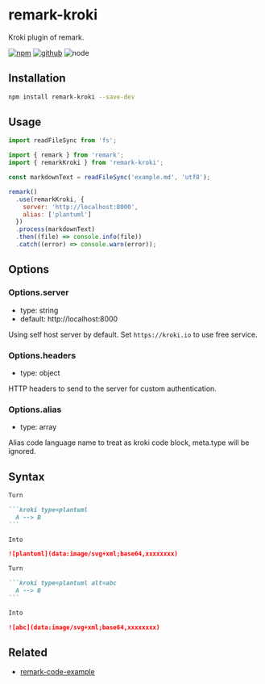 # remark-kroki

Kroki plugin of remark.

[![npm][npm-badge]][npm-url]
[![github][github-badge]][github-url]
![node][node-badge]

[npm-url]: https://www.npmjs.com/package/remark-kroki
[npm-badge]: https://img.shields.io/npm/v/remark-kroki.svg?style=flat-square&logo=npm
[github-url]: https://github.com/nice-move/remark-kroki
[github-badge]: https://img.shields.io/npm/l/remark-kroki.svg?style=flat-square&colorB=blue&logo=github
[node-badge]: https://img.shields.io/node/v/remark-kroki.svg?style=flat-square&colorB=green&logo=node.js

## Installation

```sh
npm install remark-kroki --save-dev
```

## Usage

```mjs
import readFileSync from 'fs';

import { remark } from 'remark';
import { remarkKroki } from 'remark-kroki';

const markdownText = readFileSync('example.md', 'utf8');

remark()
  .use(remarkKroki, {
    server: 'http://localhost:8000',
    alias: ['plantuml']
  })
  .process(markdownText)
  .then((file) => console.info(file))
  .catch((error) => console.warn(error));
```

## Options

### Options.server

- type: string
- default: http://localhost:8000

Using self host server by default. Set `https://kroki.io` to use free service.

### Options.headers

- type: object

HTTP headers to send to the server for custom authentication.

### Options.alias

- type: array

Alias code language name to treat as kroki code block, meta.type will be ignored.

## Syntax

````markdown
Turn

```kroki type=plantuml
  A --> B
```

Into

![plantuml](data:image/svg+xml;base64,xxxxxxxx)
````

````markdown
Turn

```kroki type=plantuml alt=abc
  A --> B
```

Into

![abc](data:image/svg+xml;base64,xxxxxxxx)
````

## Related

- [remark-code-example](https://github.com/nice-move/remark-code-example)
